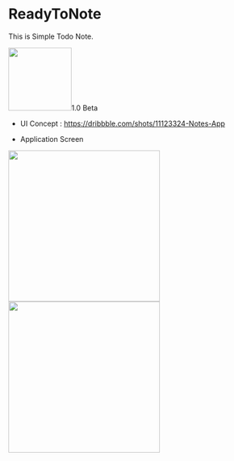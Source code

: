# ReadyToNote
This is Simple Todo Note.
 
 <img width="125" src="https://user-images.githubusercontent.com/55890012/102691873-ff207200-4252-11eb-8015-a2692aa53e1c.png">1.0 Beta
* UI Concept : https://dribbble.com/shots/11123324-Notes-App

* Application Screen
<div>
<img width="300" src="https://user-images.githubusercontent.com/55890012/102016029-2b934480-3da2-11eb-9198-601888c4a017.png">
<img width="300" src="https://user-images.githubusercontent.com/55890012/102016035-2cc47180-3da2-11eb-96bf-fc836f348568.png">
  

</div>

